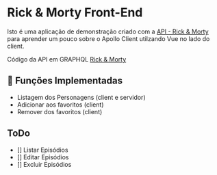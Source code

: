 # Rick & Morty Front-End

Isto é uma aplicação de demonstração criado com a [API - Rick & Morty](https://rickandmortyapi.com/) para aprender um pouco sobre o Apollo Client utilzando Vue no lado do client.


Código da API em GRAPHQL [Rick  & Morty](https://github.com/afuh/rick-and-morty-api)

## 🚀 Funções Implementadas

- Listagem dos Personagens (client e servidor)
- Adicionar aos favoritos (client)
- Remover dos favoritos (client)


## ToDo

- [] Listar Episódios
- [] Editar Episódios
- [] Excluir Episódios